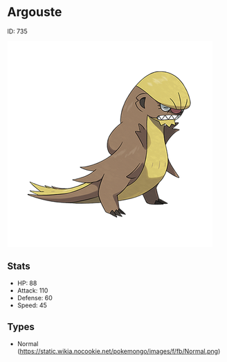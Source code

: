 # Argouste


ID: 735

![](https://raw.githubusercontent.com/PokeAPI/sprites/master/sprites/pokemon/other/official-artwork/735.png "Argouste")

## Stats


 - HP: 88
 - Attack: 110
 - Defense: 60
 - Speed: 45

## Types


 - Normal (https://static.wikia.nocookie.net/pokemongo/images/f/fb/Normal.png)
